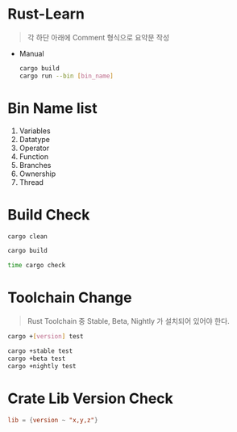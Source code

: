 # Rust-Learn
> 각 하단 아래에 Comment 형식으로 요약문 작성
* Manual
    ```bash
    cargo build
    cargo run --bin [bin_name]
    ```
# Bin Name list
1. Variables
2. Datatype
3. Operator
4. Function
5. Branches
6. Ownership
7. Thread

# Build Check
```bash
cargo clean
```

```bash
cargo build
```

```bash
time cargo check
```

# Toolchain Change
> Rust Toolchain 중 Stable, Beta, Nightly 가 설치되어 있어야 한다.

```bash
cargo +[version] test
```

```bash
cargo +stable test
cargo +beta test
cargo +nightly test
```

# Crate Lib Version Check
```cargo.toml
lib = {version ~ "x,y,z"}
```